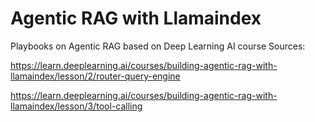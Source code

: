 # Agentic RAG with Llamaindex
 Playbooks on Agentic RAG based on Deep Learning AI course
 Sources: 
 
 https://learn.deeplearning.ai/courses/building-agentic-rag-with-llamaindex/lesson/2/router-query-engine
 
 https://learn.deeplearning.ai/courses/building-agentic-rag-with-llamaindex/lesson/3/tool-calling

